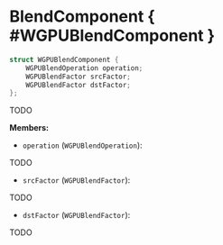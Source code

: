 

# BlendComponent { #WGPUBlendComponent }

```C
struct WGPUBlendComponent {
    WGPUBlendOperation operation;
    WGPUBlendFactor srcFactor;
    WGPUBlendFactor dstFactor;
};
```


TODO


**Members:**


 - `operation` (`WGPUBlendOperation`):


TODO


 - `srcFactor` (`WGPUBlendFactor`):


TODO


 - `dstFactor` (`WGPUBlendFactor`):


TODO




